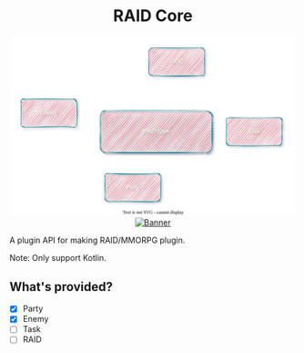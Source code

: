 <div align="center">
    <h1>RAID Core</h1>
    <img src="assets/imgs/banner.svg" alt="Banner">
   <a href="https://jitpack.io/#dev.krysztal/RAIDCore"><img src="https://jitpack.io/v/dev.krysztal/RAIDCore.svg" alt="Banner"></a>
</div>

A plugin API for making RAID/MMORPG plugin.

Note: Only support Kotlin.

## What's provided?

- [x] Party
- [x] Enemy
- [ ] Task
- [ ] RAID